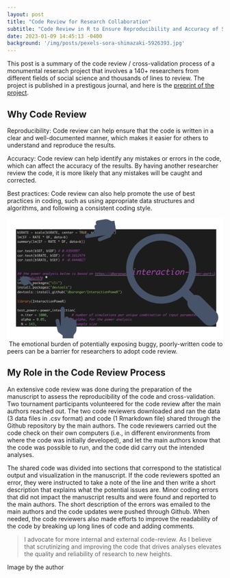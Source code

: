 ```yaml
---
layout: post
title: "Code Review for Research Collaboration"
subtitle: "Code Review in R to Ensure Reproducibility and Accuracy of Statistical Analyses in Research"
date: 2023-01-09 14:45:13 -0400
background: '/img/posts/pexels-sora-shimazaki-5926393.jpg'
---
```


<p>This post is a summary of the code review / cross-validation process of a monumental reserach project that involves a 140+ researchers from different fields of social science and thousands of lines to review. The project is published in a prestigous journal, and here is the <a href="https://psyarxiv.com/wdxsb/">preprint of the project</a>.<p>

<h2 class="section-heading">Why Code Review</h2>

<p>Reproducibility: Code review can help ensure that the code is written in a clear and well-documented manner, which makes it easier for others to understand and reproduce the results.<p>

<p>Accuracy: Code review can help identify any mistakes or errors in the code, which can affect the accuracy of the results. By having another researcher review the code, it is more likely that any mistakes will be caught and corrected.<p>

<p>Best practices: Code review can also help promote the use of best practices in coding, such as using appropriate data structures and algorithms, and following a consistent coding style.<p>


<img class="img-fluid" src="https://github.com/EvieXinqiGuo/eviexinqiguo.github.io/blob/master/img/posts/code-review.png?raw=true" alt="Demo Image">

<img src="/workspaces/eviexinqiguo.github.io/_site/img/posts/code-review.png" alt="">
<span class="caption text-muted">The emotional burden of potentially exposing buggy, poorly-written code to peers can be a barrier for researchers to adopt code review.</span>

<h2 class="section-heading">My Role in the Code Review Process</h2>

<p>An extensive code review was done during the preparation of the manuscript to assess the reproducibility of the code and cross-validation. Two tournament participants volunteered for the code review after the main authors reached out. The two code reviewers downloaded and ran the data (3 data files in .csv format) and code (1 Rmarkdown file) shared through the Github repository by the main authors. The code reviewers carried out the code check on their own computers (i.e., in different environments from where the code was initially developed), and let the main authors know that the code was possible to run, and the code did carry out the intended analyses.</p>

</p>The shared code was divided into sections that correspond to the statistical output and visualization in the manuscript. If the code reviewers spotted an error, they were instructed to take a note of the line and then write a short description that explains what the potential issues are. Minor coding errors that did not impact the manuscript results and were found and reported to the main authors. The short description of the errors was emailed to the main authors and the code updates were pushed through Github. When needed, the code reviewers also made efforts to improve the readability of the code by breaking up long lines of code and adding comments.</p>

<blockquote class="blockquote">I advocate for more internal and external code-review. As I believe that scrutinizing and improving the code that drives analyses elevates the quality and reliability of research to new heights.</blockquote>


</p>Image by the author</p>